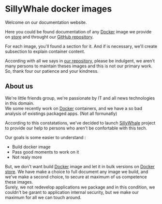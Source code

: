 # SillyWhale docker images

Welcome on our documentation website.

Here you could be found documentation of any [Docker](https://docker.io) image we provide on [store](https://store.docker.com/) and throught our [GitHub repository](https://github.com/SillyWhale).

For each image, you'll found a section for it. And if is necessary, we'll create subsection to explain container content.

According with all we says in [our repository](https://github.com/SillyWhale/_management/blob/master/CONTRIBUTING.md), please be indulgent, we aren't many persons to maintain theses images and this is not our primary work. So, thank four our patience and your kindness.

## About us

We're little friends group, we're passionate by IT and all news technologies in this domain.  
We some recently work on [Docker](https://docker.io) containers, and we have a so bad analysis of existings packaged apps. (Not all fornunatly)

According to this constatations, we've decided to launch [SillyWhale](https://www.sillywhale.wtf) project to provide our help to persons who aren't be confortable with this tech.

Our goals is some easier to understand :

- Build docker image
- Pass good moments to work on it
- Not realy more

But, we don't want build [Docker](https://docker.io) image and let it in bulk versions on [Docker store](https://store.docker.com/). We have make a choice to full document any image we build, and we've make a second choice, to secure at maximum of us competence these images.  
Surely, we not redevelop applications we package and in this condition, we couldn't be garant to application internal security, but we make our maximum for all we can touch around.
